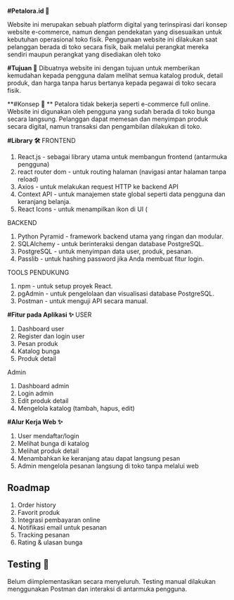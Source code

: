 
**#Petalora.id 🌸**

Website ini merupakan sebuah platform digital yang terinspirasi dari konsep website e-commerce, namun dengan pendekatan yang disesuaikan untuk kebutuhan operasional toko fisik. Penggunaan website ini dilakukan saat pelanggan berada di toko secara fisik, baik melalui perangkat mereka sendiri  maupun perangkat yang disediakan oleh toko

**#Tujuan 🧾**
Dibuatnya website ini dengan tujuan untuk memberikan kemudahan kepada pengguna dalam melihat semua katalog produk, detail produk, dan harga tanpa harus bertanya kepada pegawai di toko secara fisik. 

**#Konsep 🧠 **
Petalora tidak bekerja seperti e-commerce full online. Website ini digunakan oleh pengguna yang sudah berada di toko bunga secara langsung. Pelanggan dapat memesan dan menyimpan produk secara digital, namun transaksi dan pengambilan dilakukan di toko.

**#Library 🛠️**
FRONTEND
1. React.js - sebagai library utama untuk membangun frontend (antarmuka pengguna)
2. react router dom - untuk routing halaman (navigasi antar halaman tanpa reload)
3. Axios - untuk melakukan request HTTP ke backend API
4. Context API - untuk manajemen state global seperti data pengguna dan keranjang belanja.
5. React Icons - untuk menampilkan ikon di UI (

BACKEND
1. Python Pyramid - framework backend utama yang ringan dan modular.
2. SQLAlchemy - untuk berinteraksi dengan database PostgreSQL.
3. PostgreSQL - untuk menyimpan data user, produk, pesanan.
4. Passlib - untuk hashing password jika Anda membuat fitur login.

TOOLS PENDUKUNG
1. npm - untuk setup proyek React.
2. pgAdmin - untuk pengelolaan dan visualisasi database PostgreSQL.
3. Postman - untuk menguji API secara manual.

**#Fitur pada Aplikasi ✨**
USER
1. Dashboard user
2. Register dan login user
3. Pesan produk
4. Katalog bunga 
5. Produk detail

Admin
1. Dashboard admin
2. Login admin
3. Edit produk detail
4. Mengelola katalog (tambah, hapus, edit)

**#Alur Kerja Web ✨**
1. User mendaftar/login
2. Melihat bunga di katalog
3. Melihat produk detail
4. Menambahkan ke keranjang atau dapat langsung pesan
5. Admin mengelola pesanan langsung di toko tanpa melalui web

## Roadmap 
1. Order history
2. Favorit produk
3. Integrasi pembayaran online
4. Notifikasi email untuk pesanan
5. Tracking pesanan
6. Rating & ulasan bunga

## Testing 🧪
Belum diimplementasikan secara menyeluruh. Testing manual dilakukan menggunakan Postman dan interaksi di antarmuka pengguna.



